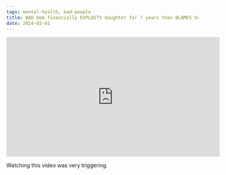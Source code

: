 ```yaml
---
tags: mental-health, bad-people
title: BAD mom financially EXPLOITS daughter for 7 years then BLAMES her
date: 2024-02-01
---
```


<iframe width="560" height="315" src="https://www.youtube.com/embed/ugPNm_t1YCc?si=he0pMjhLvSBXQrBW" title="YouTube video player" frameborder="0" allow="accelerometer; autoplay; clipboard-write; encrypted-media; gyroscope; picture-in-picture; web-share" referrerpolicy="strict-origin-when-cross-origin" allowfullscreen></iframe>

Watching this video was very triggering.